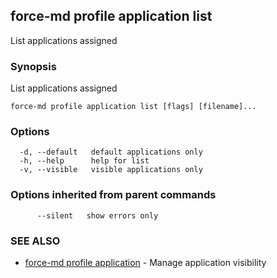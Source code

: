 ## force-md profile application list

List applications assigned

### Synopsis

List applications assigned

```
force-md profile application list [flags] [filename]...
```

### Options

```
  -d, --default   default applications only
  -h, --help      help for list
  -v, --visible   visible applications only
```

### Options inherited from parent commands

```
      --silent   show errors only
```

### SEE ALSO

* [force-md profile application](force-md_profile_application.md)	 - Manage application visibility

